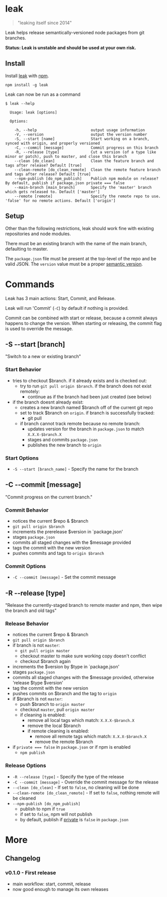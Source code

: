 # leak

> "leaking itself since 2014"

Leak helps release semantically-versioned node packages from git branches.

__Status: Leak is unstable and should be used at your own risk.__

## Install

Install [leak](https://npmjs.org/package/leak) with [npm](https://npmjs.org/).

```
npm install -g leak
```

Leak can now be run as a command

```
$ leak --help

  Usage: leak [options]

  Options:

    -h, --help                        output usage information
    -V, --version                     output the version number
    -S, --start [name]                Start working on a branch, synced with origin, and properly versioned
    -C, --commit [message]            Commit progress on this branch
    -R, --release [type]              Cut a version (of a type like minor or patch), push to master, and close this branch
    --clean [do_clean]                Clean the feature branch and tags after release? Default [true]
    --clean-remote [do_clean_remote]  Clean the remote feature branch and tags after release? Default [true]
    --npm-publish [do_npm_publish]    Publish npm module on release? By default, publish if package.json private === false
    --main-branch [main_branch]       Specify the 'master' branch which gets released to. Default ['master']
    --remote [remote]                 Specify the remote repo to use. 'false' for no remote actions. Default ['origin']

```

## Setup

Other than the following restrictions, leak should work fine with existing repositories and node modules.

There must be an existing branch with the name of the main branch, defaulting to master.

The `package.json` file must be present at the top-level of the repo and be valid JSON. The `version` value must be a proper [semantic version](http://semver.org/).


# Commands

Leak has 3 main actions: Start, Commit, and Release.

Leak will run 'Commit' (`-C`) by default if nothing is provided.

Commit can be combined with start or release, because a commit always happens to change the version. When starting or releasing, the commit flag is used to override the message.



## -S --start [branch]

"Switch to a new or existing branch"

### Start Behavior

* tries to checkout $branch. if it already exists and is checked out:
  * try to run `git pull origin $branch`. if the branch does not exist remotely:
    * continue as if the branch had been just created (see below) 
* if the branch doesnt already exist:
  * creates a new branch named $branch off of the current git repo
  * set to track $branch on `origin`. if branch is successfully tracked:
    * git pull
  * if branch cannot track remote because no remote branch:
    * updates version for the branch in `package.json` to match `X.X.X-$branch.X`
    * stages and commits `package.json`
    * publishes the new branch to `origin`

### Start Options

* `-S --start [branch_name]` - Specify the name for the branch



## -C --commit [message]

"Commit progress on the current branch."

### Commit Behavior

* notices the current $repo & $branch
* `git pull origin $branch`
* increments the prerelease $version in `package.json'
* stages `package.json`
* commits all staged changes with the $message provided
* tags the commit with the new version
* pushes commits and tags to `origin $branch`

### Commit Options

* `-C --commit [message]` - Set the commit message



## -R --release [type]

"Release the currently-staged branch to remote master and npm, then wipe the branch and old tags"

### Release Behavior

* notices the current $repo & $branch
* `git pull origin $branch`
* if branch is not `master`:
  * `git pull origin master`
  * checkout master to make sure working copy doesn't conflict
  * checkout $branch again
* increments the $version by $type in `package.json'
* stages `package.json`
* commits all staged changes with the $message provided, otherwise 'release $type $version'
* tag the commit with the new version
* pushes commits on $branch and the tag to `origin`
* if $branch is not `master`:
  * push $branch to `origin master`
  * checkout `master`, pull `origin master`
  * if cleaning is enabled:
    * remove all local tags which match: `X.X.X-$branch.X`
    * remove the local $branch
    * if remote cleaning is enabled:
      * remove all remote tags which match: `X.X.X-$branch.X`
      * remove the remote $branch
* if `private === false` in `package.json` or if npm is enabled
  * `npm publish`

### Release Options

* `-R --release [type]` - Specify the type of the release
* `-C --commit [message]` - Override the commit message for the release
* `--clean [do_clean]` - If set to `false`, no cleaning will be done
* `--clean-remote [do_clean_remote]` - If set to `false`, nothing remote will be cleaned
* `--npm-publish [do_npm_publish]`
  * publish to npm if `true`
  * if set to `false`, npm will not publish
  * by default, publish if [private](https://npmjs.org/doc/files/package.json.html#private) is `false` in `package.json`



# More


## Changelog

### v0.1.0 - First release

* main workflow: start, commit, release
* now good enough to manage its own releases
